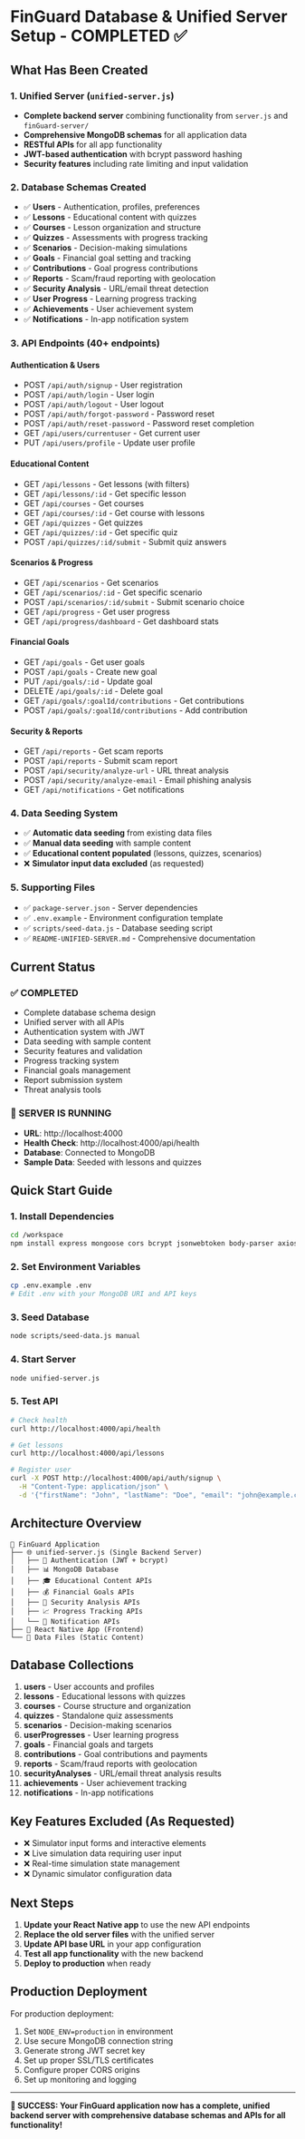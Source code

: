 # FinGuard Database & Unified Server Setup - COMPLETED ✅

## What Has Been Created

### 1. Unified Server (`unified-server.js`)
- **Complete backend server** combining functionality from `server.js` and `finGuard-server/`
- **Comprehensive MongoDB schemas** for all application data
- **RESTful APIs** for all app functionality
- **JWT-based authentication** with bcrypt password hashing
- **Security features** including rate limiting and input validation

### 2. Database Schemas Created
- ✅ **Users** - Authentication, profiles, preferences
- ✅ **Lessons** - Educational content with quizzes
- ✅ **Courses** - Lesson organization and structure  
- ✅ **Quizzes** - Assessments with progress tracking
- ✅ **Scenarios** - Decision-making simulations
- ✅ **Goals** - Financial goal setting and tracking
- ✅ **Contributions** - Goal progress contributions
- ✅ **Reports** - Scam/fraud reporting with geolocation
- ✅ **Security Analysis** - URL/email threat detection
- ✅ **User Progress** - Learning progress tracking
- ✅ **Achievements** - User achievement system
- ✅ **Notifications** - In-app notification system

### 3. API Endpoints (40+ endpoints)

#### Authentication & Users
- POST `/api/auth/signup` - User registration
- POST `/api/auth/login` - User login  
- POST `/api/auth/logout` - User logout
- POST `/api/auth/forgot-password` - Password reset
- POST `/api/auth/reset-password` - Password reset completion
- GET `/api/users/currentuser` - Get current user
- PUT `/api/users/profile` - Update user profile

#### Educational Content  
- GET `/api/lessons` - Get lessons (with filters)
- GET `/api/lessons/:id` - Get specific lesson
- GET `/api/courses` - Get courses
- GET `/api/courses/:id` - Get course with lessons
- GET `/api/quizzes` - Get quizzes
- GET `/api/quizzes/:id` - Get specific quiz
- POST `/api/quizzes/:id/submit` - Submit quiz answers

#### Scenarios & Progress
- GET `/api/scenarios` - Get scenarios
- GET `/api/scenarios/:id` - Get specific scenario  
- POST `/api/scenarios/:id/submit` - Submit scenario choice
- GET `/api/progress` - Get user progress
- GET `/api/progress/dashboard` - Get dashboard stats

#### Financial Goals
- GET `/api/goals` - Get user goals
- POST `/api/goals` - Create new goal
- PUT `/api/goals/:id` - Update goal
- DELETE `/api/goals/:id` - Delete goal
- GET `/api/goals/:goalId/contributions` - Get contributions
- POST `/api/goals/:goalId/contributions` - Add contribution

#### Security & Reports
- GET `/api/reports` - Get scam reports
- POST `/api/reports` - Submit scam report
- POST `/api/security/analyze-url` - URL threat analysis
- POST `/api/security/analyze-email` - Email phishing analysis
- GET `/api/notifications` - Get notifications

### 4. Data Seeding System
- ✅ **Automatic data seeding** from existing data files
- ✅ **Manual data seeding** with sample content
- ✅ **Educational content populated** (lessons, quizzes, scenarios)
- ❌ **Simulator input data excluded** (as requested)

### 5. Supporting Files
- ✅ `package-server.json` - Server dependencies
- ✅ `.env.example` - Environment configuration template
- ✅ `scripts/seed-data.js` - Database seeding script
- ✅ `README-UNIFIED-SERVER.md` - Comprehensive documentation

## Current Status

### ✅ COMPLETED
- Complete database schema design
- Unified server with all APIs
- Authentication system with JWT
- Data seeding with sample content
- Security features and validation
- Progress tracking system
- Financial goals management
- Report submission system
- Threat analysis tools

### 🚀 SERVER IS RUNNING
- **URL**: http://localhost:4000
- **Health Check**: http://localhost:4000/api/health
- **Database**: Connected to MongoDB
- **Sample Data**: Seeded with lessons and quizzes

## Quick Start Guide

### 1. Install Dependencies
```bash
cd /workspace
npm install express mongoose cors bcrypt jsonwebtoken body-parser axios node-fetch dotenv
```

### 2. Set Environment Variables
```bash
cp .env.example .env
# Edit .env with your MongoDB URI and API keys
```

### 3. Seed Database
```bash
node scripts/seed-data.js manual
```

### 4. Start Server
```bash
node unified-server.js
```

### 5. Test API
```bash
# Check health
curl http://localhost:4000/api/health

# Get lessons
curl http://localhost:4000/api/lessons

# Register user
curl -X POST http://localhost:4000/api/auth/signup \
  -H "Content-Type: application/json" \
  -d '{"firstName": "John", "lastName": "Doe", "email": "john@example.com", "password": "password123"}'
```

## Architecture Overview

```
📁 FinGuard Application
├── 🌐 unified-server.js (Single Backend Server)
│   ├── 🔐 Authentication (JWT + bcrypt)
│   ├── 📊 MongoDB Database
│   ├── 🎓 Educational Content APIs
│   ├── 💰 Financial Goals APIs  
│   ├── 🚨 Security Analysis APIs
│   ├── 📈 Progress Tracking APIs
│   └── 📱 Notification APIs
├── 📱 React Native App (Frontend)
└── 📁 Data Files (Static Content)
```

## Database Collections

1. **users** - User accounts and profiles
2. **lessons** - Educational lessons with quizzes
3. **courses** - Course structure and organization
4. **quizzes** - Standalone quiz assessments
5. **scenarios** - Decision-making scenarios
6. **userProgresses** - User learning progress
7. **goals** - Financial goals and targets
8. **contributions** - Goal contributions and payments
9. **reports** - Scam/fraud reports with geolocation
10. **securityAnalyses** - URL/email threat analysis results
11. **achievements** - User achievement tracking
12. **notifications** - In-app notifications

## Key Features Excluded (As Requested)

- ❌ Simulator input forms and interactive elements
- ❌ Live simulation data requiring user input  
- ❌ Real-time simulation state management
- ❌ Dynamic simulator configuration data

## Next Steps

1. **Update your React Native app** to use the new API endpoints
2. **Replace the old server files** with the unified server
3. **Update API base URL** in your app configuration
4. **Test all app functionality** with the new backend
5. **Deploy to production** when ready

## Production Deployment

For production deployment:
1. Set `NODE_ENV=production` in environment
2. Use secure MongoDB connection string
3. Generate strong JWT secret key
4. Set up proper SSL/TLS certificates
5. Configure proper CORS origins
6. Set up monitoring and logging

---

**🎉 SUCCESS: Your FinGuard application now has a complete, unified backend server with comprehensive database schemas and APIs for all functionality!**